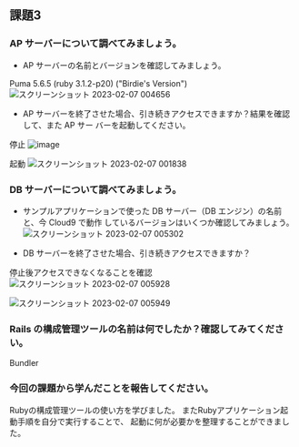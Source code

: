 ## 課題3

### AP サーバーについて調べてみましょう。
- AP サーバーの名前とバージョンを確認してみましょう。

Puma 5.6.5 (ruby 3.1.2-p20) ("Birdie's Version")
![スクリーンショット 2023-02-07 004656](https://user-images.githubusercontent.com/102170755/217024678-c1db01d6-260b-4ccc-9d22-51af381960fd.png)


- AP サーバーを終了させた場合、引き続きアクセスできますか？結果を確認して、また AP サー
バーを起動してください。

停止
![image](https://user-images.githubusercontent.com/102170755/217024934-e439bdf0-d1eb-4e3e-ba98-67116bf59619.png)


起動
![スクリーンショット 2023-02-07 001838](https://user-images.githubusercontent.com/102170755/217024830-e13298c5-7f33-461e-aa8f-992d30257195.png)

### DB サーバーについて調べてみましょう。
- サンプルアプリケーションで使った DB サーバー（DB エンジン）の名前と、今 Cloud9 で動作
しているバージョンはいくつか確認してみましょう。
![スクリーンショット 2023-02-07 005302](https://user-images.githubusercontent.com/102170755/217025090-458c616a-5880-436d-990c-65f8998b113b.png)

- DB サーバーを終了させた場合、引き続きアクセスできますか？

停止後アクセスできなくなることを確認
![スクリーンショット 2023-02-07 005928](https://user-images.githubusercontent.com/102170755/217025163-b5d4661c-8acf-4aa2-b943-6f396d875b75.png)

![スクリーンショット 2023-02-07 005949](https://user-images.githubusercontent.com/102170755/217025181-59d45c5f-ec9c-4457-8b8c-16af6172b272.png)


### Rails の構成管理ツールの名前は何でしたか？確認してみてください。
Bundler

### 今回の課題から学んだことを報告してください。
Rubyの構成管理ツールの使い方を学びました。
またRubyアプリケーション起動手順を自分で実行することで、
起動に何が必要かを整理することができました。
